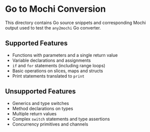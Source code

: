 # Go to Mochi Conversion

This directory contains Go source snippets and corresponding Mochi output used to test the `any2mochi` Go converter.

## Supported Features

- Functions with parameters and a single return value
- Variable declarations and assignments
- `if` and `for` statements (including range loops)
- Basic operations on slices, maps and structs
- Print statements translated to `print`

## Unsupported Features

- Generics and type switches
- Method declarations on types
- Multiple return values
- Complex `switch` statements and type assertions
- Concurrency primitives and channels
